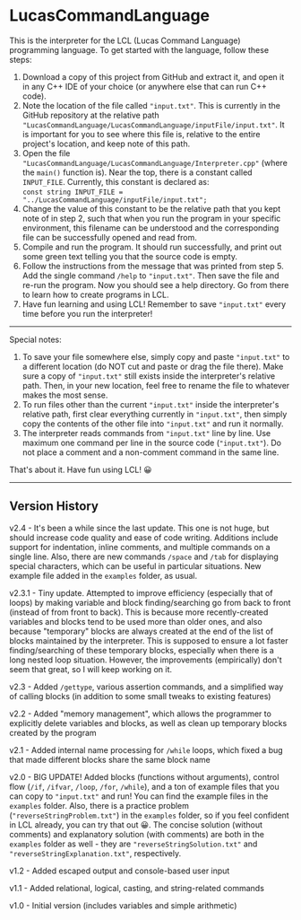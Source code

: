 # LucasCommandLanguage

This is the interpreter for the LCL (Lucas Command Language) programming language. To get started with the language, follow these steps:
1. Download a copy of this project from GitHub and extract it, and open it in any C++ IDE of your choice (or anywhere else that can run C++ code).
2. Note the location of the file called `"input.txt"`. This is currently in the GitHub repository at the relative path `"LucasCommandLanguage/LucasCommandLanguage/inputFile/input.txt"`. It is important for you to see where this file is, relative to the entire project's location, and keep note of this path.
3. Open the file `"LucasCommandLanguage/LucasCommandLanguage/Interpreter.cpp"` (where the `main()` function is). Near the top, there is a constant called `INPUT_FILE`. Currently, this constant is declared as:
<br>`const string INPUT_FILE = "../LucasCommandLanguage/inputFile/input.txt";`
4. Change the value of this constant to be the relative path that you kept note of in step 2, such that when you run the program in your specific environment, this filename can be understood and the corresponding file can be successfully opened and read from.
5. Compile and run the program. It should run successfully, and print out some green text telling you that the source code is empty.
6. Follow the instructions from the message that was printed from step 5. Add the single command `/help` to `"input.txt"`. Then save the file and re-run the program. Now you should see a help directory. Go from there to learn how to create programs in LCL.
7. Have fun learning and using LCL! Remember to save `"input.txt"` every time before you run the interpreter!

----------------------------------------------------------------------------------------------------------------------------

Special notes:
1. To save your file somewhere else, simply copy and paste `"input.txt"` to a different location (do NOT cut and paste or drag the file there). Make sure a copy of `"input.txt"` still exists inside the interpreter's relative path. Then, in your new location, feel free to rename the file to whatever makes the most sense.
2. To run files other than the current `"input.txt"` inside the interpreter's relative path, first clear everything currently in `"input.txt"`, then simply copy the contents of the other file into `"input.txt"` and run it normally.
3. The interpreter reads commands from `"input.txt"` line by line. Use maximum one command per line in the source code (`"input.txt"`). Do not place a comment and a non-comment command in the same line.

That's about it. Have fun using LCL! 😀

----------------------------------------------------------------------------------------------------------------------------

## Version History

v2.4 - It's been a while since the last update. This one is not huge, but should increase code quality and ease of code writing. Additions include support for indentation, inline comments, and multiple commands on a single line. Also, there are new commands `/space` and `/tab` for displaying special characters, which can be useful in particular situations. New example file added in the `examples` folder, as usual.

v2.3.1 - Tiny update. Attempted to improve efficiency (especially that of loops) by making variable and block finding/searching go from back to front (instead of from front to back). This is because more recently-created variables and blocks tend to be used more than older ones, and also because "temporary" blocks are always created at the end of the list of blocks maintained by the interpreter. This is supposed to ensure a lot faster finding/searching of these temporary blocks, especially when there is a long nested loop situation. However, the improvements (empirically) don't seem that great, so I will keep working on it.

v2.3 - Added `/gettype`, various assertion commands, and a simplified way of calling blocks (in addition to some small tweaks to existing features)

v2.2 - Added "memory management", which allows the programmer to explicitly delete variables and blocks, as well as clean up temporary blocks created by the program

v2.1 - Added internal name processing for `/while` loops, which fixed a bug that made different blocks share the same block name

v2.0 - BIG UPDATE! Added blocks (functions without arguments), control flow (`/if`, `/ifvar`, `/loop`, `/for`, `/while`), and a ton of example files that you can copy to `"input.txt"` and run! You can find the example files in the `examples` folder. Also, there is a practice problem (`"reverseStringProblem.txt"`) in the `examples` folder, so if you feel confident in LCL already, you can try that out 😀. The concise solution (without comments) and explanatory solution (with comments) are both in the `examples` folder as well - they are `"reverseStringSolution.txt"` and `"reverseStringExplanation.txt"`, respectively.

v1.2 - Added escaped output and console-based user input

v1.1 - Added relational, logical, casting, and string-related commands

v1.0 - Initial version (includes variables and simple arithmetic)
